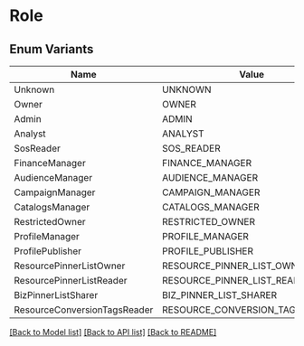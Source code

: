 # Role

## Enum Variants

| Name | Value |
|---- | -----|
| Unknown | UNKNOWN |
| Owner | OWNER |
| Admin | ADMIN |
| Analyst | ANALYST |
| SosReader | SOS_READER |
| FinanceManager | FINANCE_MANAGER |
| AudienceManager | AUDIENCE_MANAGER |
| CampaignManager | CAMPAIGN_MANAGER |
| CatalogsManager | CATALOGS_MANAGER |
| RestrictedOwner | RESTRICTED_OWNER |
| ProfileManager | PROFILE_MANAGER |
| ProfilePublisher | PROFILE_PUBLISHER |
| ResourcePinnerListOwner | RESOURCE_PINNER_LIST_OWNER |
| ResourcePinnerListReader | RESOURCE_PINNER_LIST_READER |
| BizPinnerListSharer | BIZ_PINNER_LIST_SHARER |
| ResourceConversionTagsReader | RESOURCE_CONVERSION_TAGS_READER |


[[Back to Model list]](../README.md#documentation-for-models) [[Back to API list]](../README.md#documentation-for-api-endpoints) [[Back to README]](../README.md)


